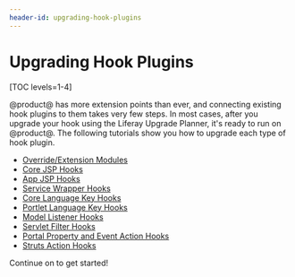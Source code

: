 ```yaml
---
header-id: upgrading-hook-plugins
---
```


# Upgrading Hook Plugins

[TOC levels=1-4]

@product@ has more extension points than ever, and connecting existing hook
plugins to them takes very few steps. In most cases, after you upgrade your hook
using the Liferay Upgrade Planner, it's ready to run on @product@. The following
tutorials show you how to upgrade each type of hook plugin.

- [Override/Extension Modules](/docs/7-0/tutorials/-/knowledge_base/t/upgrading-customization-modules)
- [Core JSP Hooks](/docs/7-0/tutorials/-/knowledge_base/t/upgrading-core-jsp-hooks)
- [App JSP Hooks](/docs/7-0/tutorials/-/knowledge_base/t/upgrading-app-jsp-hook-plugins)
- [Service Wrapper Hooks](/docs/7-0/tutorials/-/knowledge_base/t/upgrading-service-wrappers)
- [Core Language Key Hooks](/docs/7-0/tutorials/-/knowledge_base/t/upgrading-core-language-key-hooks)
- [Portlet Language Key Hooks](/docs/7-0/tutorials/-/knowledge_base/t/upgrading-portlet-language-key-hooks)
- [Model Listener Hooks](/docs/7-0/tutorials/-/knowledge_base/t/upgrading-model-listener-hooks)
- [Servlet Filter Hooks](/docs/7-0/tutorials/-/knowledge_base/t/upgrading-servlet-filter-hooks)
- [Portal Property and Event Action Hooks](/docs/7-0/tutorials/-/knowledge_base/t/upgrading-portal-property-and-event-action-hooks)
- [Struts Action Hooks](/docs/7-0/tutorials/-/knowledge_base/t/converting-strutsactionwrappers-to-mvccommands)

Continue on to get started!
